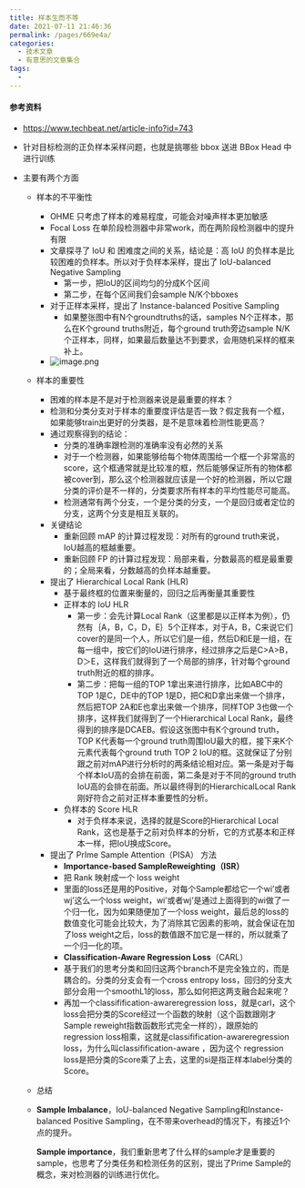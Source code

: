 ```yaml
---
title: 样本生而不等
date: 2021-07-11 21:46:36
permalink: /pages/669e4a/
categories:
  - 技术文章
  - 有意思的文章集合
tags:
  - 
---
```

#### 参考资料

- https://www.techbeat.net/article-info?id=743

- 针对目标检测的正负样本采样问题，也就是挑哪些 bbox 送进 BBox Head 中进行训练

- 主要有两个方面

  - 样本的不平衡性

    - OHME 只考虑了样本的难易程度，可能会对噪声样本更加敏感
    - Focal Loss 在单阶段检测器中非常work，而在两阶段检测器中的提升有限
    - 文章探寻了 IoU 和 困难度之间的关系，结论是：高 IoU 的负样本是比较困难的负样本。所以对于负样本采样，提出了 IoU-balanced Negative Sampling
      - 第一步，把IoU的区间均匀的分成K个区间
      - 第二步，在每个区间我们会sample N/K个bboxes
    - 对于正样本采样，提出了 Instance-balanced Positive Sampling
      - 如果整张图中有N个groundtruths的话，samples N个正样本，那么在K个ground truths附近，每个ground truth旁边sample N/K个正样本，同样，如果最后数量达不到要求，会用随机采样的框来补上。
    - ![image.png](https://iuv-oss.oss-cn-beijing.aliyuncs.com/mdArticle/1585649227061.png?Expires=1901009217&OSSAccessKeyId=LTAI4FmkYN67nj6HqSxGmtd2&Signature=awlXoxaMhvVslMNEtk%2FeZ60OyWA%3D)

  - 样本的重要性

    - 困难的样本是不是对于检测器来说是最重要的样本？
    - 检测和分类分支对于样本的重要度评估是否一致？假定我有一个框，如果能够train出更好的分类器，是不是意味着检测性能更高？
    - 通过观察得到的结论：
      - 分类的准确率跟检测的准确率没有必然的关系
      - 对于一个检测器，如果能够给每个物体周围给一个框一个非常高的score，这个框通常就是比较准的框，然后能够保证所有的物体都被cover到，那么这个检测器就应该是一个好的检测器，所以它跟分类的评价是不一样的，分类要求所有样本的平均性能尽可能高。
      - 检测通常有两个分支，一个是分类的分支，一个是回归或者定位的分支，这两个分支是相互关联的。
    - 关键结论
      - 重新回顾 mAP 的计算过程发现：对所有的ground truth来说，IoU越高的框越重要。
      - 重新回顾 FP 的计算过程发现：局部来看，分数最高的框是最重要的；全局来看，分数越高的负样本越重要。
    - 提出了 Hierarchical Local Rank (HLR)
      - 基于最终框的位置来衡量的，回归之后再衡量其重要性
      - 正样本的 IoU HLR
        - 第一步：会先计算Local Rank（这里都是以正样本为例），仍然有｛A，B，C，D，E｝5个正样本，对于A，B，C来说它们cover的是同一个人，所以它们是一组，然后D和E是一组，在每一组中，按它们的IoU进行排序，经过排序之后是C>A>B，D＞E，这样我们就得到了一个局部的排序，针对每个ground truth附近的框的排序。
        - 第二步：把每一组的TOP 1拿出来进行排序，比如ABC中的TOP 1是C，DE中的TOP 1是D，把C和D拿出来做一个排序，然后把TOP 2A和E也拿出来做一个排序，同样TOP 3也做一个排序，这样我们就得到了一个Hierarchical Local Rank，最终得到的排序是DCAEB。假设这张图中有K个ground truth，TOP K代表每一个ground truth周围IoU最大的框，接下来K个元素代表每个ground truth TOP 2 IoU的框。这就保证了分别跟之前对mAP进行分析时的两条结论相对应。第一条是对于每个样本IoU高的会排在前面，第二条是对于不同的ground truth IoU高的会排在前面。所以最终得到的HierarchicalLocal Rank刚好符合之前对正样本重要性的分析。
      - 负样本的 Score HLR
        - 对于负样本来说，选择的就是Score的Hierarchical Local Rank，这也是基于之前对负样本的分析，它的方式基本和正样本一样，把IoU换成Score。
    - 提出了 PrIme Sample Attention（PISA） 方法
      -  **Importance-based SampleReweighting（ISR）**
        - 把 Rank 映射成一个 loss weight
        - 里面的loss还是用的Positive，对每个Sample都给它一个wi’或者wj’这么一个loss weight，wi’或者wj’是通过上面得到的wi做了一个归一化，因为如果随便加了一个loss weight，最后总的loss的数值变化可能会比较大，为了消除其它因素的影响，就会保证在加了loss weight之后，loss的数值跟不加它是一样的，所以就乘了一个归一化的项。
      -  **Classification-Aware Regression Loss**（CARL）
        - 基于我们的思考分类和回归这两个branch不是完全独立的，而是耦合的。分类的分支会有一个cross entropy loss，回归的分支大部分会用一个smoothL1的loss，那么如何把这两支融合起来呢？
        - 再加一个classifification-awareregression loss，就是carl，这个loss会把分类的Score经过一个函数的映射（这个函数跟刚才Sample reweight指数函数形式完全一样的），跟原始的regression loss相乘，这就是classifification-awareregression loss，为什么叫classifification-aware ，因为这个 regression loss是把分类的Score乘了上去，这里的si是指正样本label分类的Score。

  - 总结

  - **Sample Imbalance**，IoU-balanced Negative Sampling和Instance-balanced Positive Sampling，在不带来overhead的情况下，有接近1个点的提升。

    **Sample importance**，我们重新思考了什么样的sample才是重要的sample，也思考了分类任务和检测任务的区别，提出了Prime Sample的概念，来对检测器的训练进行优化。